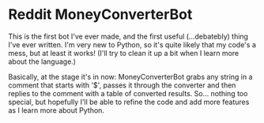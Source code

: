 # Reddit MoneyConverterBot
This is the first bot I've ever made, and the first useful (...debatebly) thing I've ever written. I'm very new to Python, so it's quite likely that my code's a mess, but at least it works! (I'll try to clean it up a bit when I learn more about the language.)

Basically, at the stage it's in now:
MoneyConverterBot grabs any string in a comment that starts with '$', passes it through the converter and then replies to the comment with a table of converted results.
So... nothing too special, but hopefully I'll be able to refine the code and add more features as I learn more about Python.
